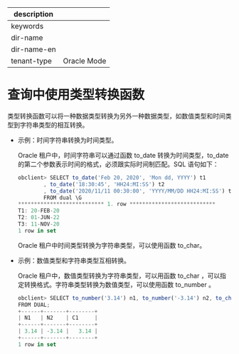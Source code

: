 |description||
|---|---|
|keywords||
|dir-name||
|dir-name-en||
|tenant-type|Oracle Mode|

# 查询中使用类型转换函数

类型转换函数可以将一种数据类型转换为另外一种数据类型，如数值类型和时间类型到字符串类型的相互转换。

* 示例：时间字符串转换为时间类型。

  Oracle 租户中，时间字符串可以通过函数 to_date 转换为时间类型，to_date 的第二个参数表示时间的格式，必须跟实际时间制匹配。SQL 语句如下：
  
  ```javascript
  obclient> SELECT to_date('Feb 20, 2020', 'Mon dd, YYYY') t1
          , to_date('18:30:45', 'HH24:MI:SS') t2
          , to_date('2020/11/11 00:30:00', 'YYYY/MM/DD HH24:MI:SS') t3
          FROM dual \G
  *************************** 1. row ***************************
  T1: 20-FEB-20
  T2: 01-JUN-22
  T3: 11-NOV-20
  1 row in set
  ```

  Oracle 租户中时间类型转换为字符串类型，可以使用函数 to_char。

* 示例：数值类型和字符串类型互相转换。

  Oracle 租户中，数值类型转换为字符串类型，可以用函数 to_char ，可以指定转换格式。字符串类型转换为数值类型，可以使用函数 to_number 。
  
  ```javascript
  obclient> SELECT to_number('3.14') n1, to_number('-3.14') n2, to_char(3.14159,'99.99') c1
  FROM DUAL;
  +------+-------+--------+
  | N1   | N2    | C1     |
  +------+-------+--------+
  | 3.14 | -3.14 |   3.14 |
  +------+-------+--------+
  1 row in set
  ```
